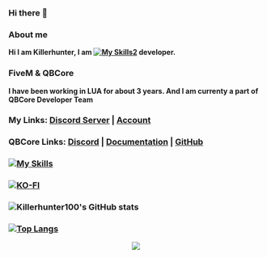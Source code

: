 ### Hi there 👋

<!--
**Killerhunter100/Killerhunter100** is a ✨ _special_ ✨ repository because its `README.md` (this file) appears on your GitHub profile.

Here are some ideas to get you started:-->

### About me

**Hi I am Killerhunter, I am [![My Skills2](https://skillicons.dev/icons?i=lua)](https://skillicons.dev) developer.**

### FiveM & QBCore

**I have been working in LUA for  about 3 years. And I am currenty a part of QBCore Developer Team**

### My Links: [Discord Server](https://discord.gg/khs) | [Account](https://discord.com/users/667149845739470849)

### QBCore Links: [Discord](https://discord.gg/qbcore) | [Documentation](https://docs.qbcore.org/qbcore-documentation/) | [GitHub](https://github.com/qbcore-framework/)

### [![My Skills](https://skillicons.dev/icons?i=js,css,lua)](https://skillicons.dev)

### [![KO-FI](https://cdn.discordapp.com/attachments/831282131572883496/1011683678084145172/68747470733a2f2f6b6f2d66692e636f6d2f696d672f676974687562627574746f6e5f736d2e737667.svg)](https://ko-fi.com/killerhunter100)

### ![Killerhunter100's GitHub stats](https://github-readme-stats.vercel.app/api?username=Killerhunter100&show_icons=true&theme=aura_dark)
### [![Top Langs](https://github-readme-stats.vercel.app/api/top-langs/?username=Killerhunter100&langs_count=8&theme=aura_dark)](https://github.com/Killerhunter100/github-readme-stats)

<p align="center">
  <a href="https://skillicons.dev">
    <img src="https://skillicons.dev/icons?i=git,kubernetes,docker,c,vim" />
  </a>
</p>

